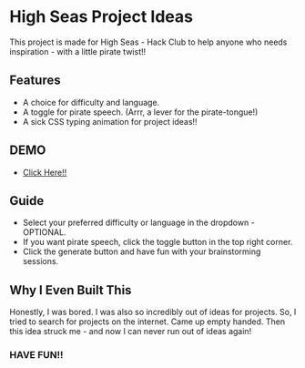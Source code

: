 # High Seas Project Ideas

This project is made for High Seas - Hack Club to help anyone who needs inspiration - with a little pirate twist!!

## Features

- A choice for difficulty and language.
- A toggle for pirate speech. (Arrr, a lever for the pirate-tongue!)
- A sick CSS typing animation for project ideas!!

## DEMO

- [Click Here!!](https://high-seas-project-ideas.vercel.app/)

## Guide

- Select your preferred difficulty or language in the dropdown - OPTIONAL.
- If you want pirate speech, click the toggle button in the top right corner.
- Click the generate button and have fun with your brainstorming sessions.

## Why I Even Built This

Honestly, I was bored. I was also so incredibly out of ideas for projects. So, I tried to search for projects on the internet. Came up empty handed. Then this idea struck me - and now I can never run out of ideas again!

### HAVE FUN!!